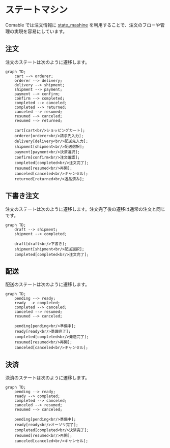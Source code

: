 # ステートマシン

Comable では注文情報に [state_mashine](https://github.com/pluginaweek/state_machine) を利用することで、注文のフローや管理の実現を容易にしています。

## 注文

注文のステートは次のように遷移します。

```mermaid
graph TD;
    cart --> orderer;
    orderer --> delivery;
    delivery --> shipment;
    shipment --> payment;
    payment --> confirm;
    confirm --> completed;
    completed --> canceled;
    completed --> returned;
    canceled --> resumed;
    resumed --> canceled;
    resumed --> returned;

    cart[cart<br/>ショッピングカート];
    orderer[orderer<br/>請求先入力];
    delivery[delivery<br/>配送先入力];
    shipment[shipment<br/>配送選択];
    payment[payment<br/>決済選択];
    confirm[confirm<br/>注文確認];
    completed[completed<br/>注文完了];
    resumed[resumed<br/>再開];
    canceled[canceled<br/>キャンセル];
    returned[returned<br/>返品済み];
```

## 下書き注文

注文のステートは次のように遷移します。注文完了後の遷移は通常の注文と同じです。

```mermaid
graph TD;
    draft --> shipment;
    shipment --> completed;

    draft[draft<br/>下書き];
    shipment[shipment<br/>配送選択];
    completed[completed<br/>注文完了];
```

## 配送

配送のステートは次のように遷移します。

```mermaid
graph TD;
    pending --> ready;
    ready --> completed;
    completed --> canceled;
    canceled --> resumed;
    resumed --> canceled;

    pending[pending<br/>準備中];
    ready[ready<br/>準備完了];
    completed[completed<br/>発送完了];
    resumed[resumed<br/>再開];
    canceled[canceled<br/>キャンセル];
```

## 決済

決済のステートは次のように遷移します。

```mermaid
graph TD;
    pending --> ready;
    ready --> completed;
    completed --> canceled;
    canceled --> resumed;
    resumed --> canceled;

    pending[pending<br/>準備中];
    ready[ready<br/>オーソリ完了];
    completed[completed<br/>決済完了];
    resumed[resumed<br/>再開];
    canceled[canceled<br/>キャンセル];
```
